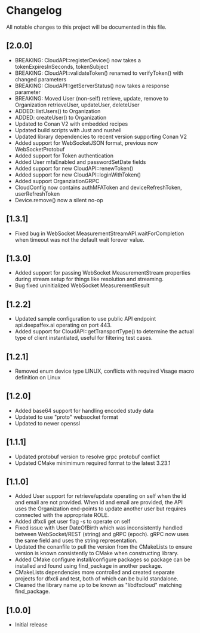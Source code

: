 # Changelog
All notable changes to this project will be documented in this file.

## [2.0.0]
 - BREAKING: CloudAPI::registerDevice() now takes a tokenExpiresInSeconds, tokenSubject
 - BREAKING: CloudAPI::validateToken() renamed to verifyToken() with changed parameters
 - BREAKING: CloudAPI::getServerStatus() now takes a response parameter
 - BREAKING: Moved User (non-self) retrieve, update, remove to Organization retrieveUser, updateUser, deleteUser
 - ADDED: listUsers() to Organization
 - ADDED: createUser() to Organization
 - Updated to Conan V2 with embedded recipes
 - Updated build scripts with Just and nushell
 - Updated library dependencies to recent version supporting Conan V2
 - Added support for WebSocketJSON format, previous now WebSocketProtobuf
 - Added support for Token authentication
 - Added User mfaEnabled and passwordSetDate fields
 - Added support for new CloudAPI::renewToken()
 - Added support for new CloudAPI::loginWithToken()
 - Added support OrganziationGRPC
 - CloudConfig now contains authMFAToken and deviceRefreshToken, userRefreshToken
 - Device.remove() now a silent no-op

## [1.3.1]
 - Fixed bug in WebSocket MeasurementStreamAPI.waitForCompletion when
   timeout was not the default wait forever value.

## [1.3.0]
 - Added support for passing WebSocket MeasurementStream properties
   during stream setup for things like resolution and streaming.
 - Bug fixed uninitialized WebSocket MeasurementResult

## [1.2.2]
 - Updated sample configuration to use public API endpoint api.deepaffex.ai
   operating on port 443.
 - Added support for CloudAPI::getTransportType() to determine the
   actual type of client instantiated, useful for filtering test cases.

## [1.2.1]
 - Removed enum device type LINUX, conflicts with required Visage
   macro definition on Linux

## [1.2.0]
 - Added base64 support for handling encoded study data
 - Updated to use "proto" websocket format
 - Updated to newer openssl

## [1.1.1]
 - Updated protobuf version to resolve grpc protobuf conflict
 - Updated CMake minimimum required format to the latest 3.23.1

## [1.1.0]
 - Added User support for retrieve/update operating on self when the
   id and email are not provided. When id and email are provided, the
   API uses the Organization end-points to update another user but
   requires connected with the appropriate ROLE.
 - Added dfxcli get user flag -s to operate on self
 - Fixed issue with User DateOfBirth which was inconsistently handled
   between WebSocket/REST (string) and gRPC (epoch). gRPC now uses
   the same field and uses the string representation.
 - Updated the conanfile to pull the version from the CMakeLists to
   ensure version is known consistently to CMake when constructing
   library.
 - Added CMake configure install/configure packages so package can
   be installed and found using find_package in another package.
 - CMakeLists dependencies more controlled and created separate
   projects for dfxcli and test, both of which can be build standalone.
 - Cleaned the library name up to be known as "libdfxcloud" matching
   find_package.

## [1.0.0]
 - Initial release

